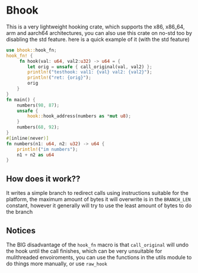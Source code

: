 # Bhook
This is a very lightweight hooking crate, which supports the
x86, x86_64, arm and aarch64 architectures, you can also use this crate on no-std too by
disabling the std feature.
here is a quick example of it (with the std feature)
```rust
use bhook::hook_fn;
hook_fn! {
     fn hook(val: u64, val2:u32) -> u64 = {
        let orig = unsafe { call_original(val, val2) };
        println!("testhook: val1: {val} val2: {val2}");
        println!("ret: {orig}");
        orig
    }
}
fn main() {
    numbers(98, 87);
    unsafe {
        hook::hook_address(numbers as *mut u8);
    }
    numbers(68, 92);
}
#[inline(never)]
fn numbers(n1: u64, n2: u32) -> u64 {
    println!("im numbers");
    n1 + n2 as u64
}
```
## How does it work??
It writes a simple branch to redirect calls using instructions suitable for the platform,
the maximum amount of bytes it will overwrite is in the `BRANCH_LEN` constant, however it generally will try to use
the least amount of bytes to do the branch

## Notices
The BIG disadvantage of the `hook_fn` macro is that `call_original` will undo
the hook until the call finishes, which can be very unsuitable for mulithreaded envoiroments,
you can use the functions in the utils module to do things more manually, or use `raw_hook`
